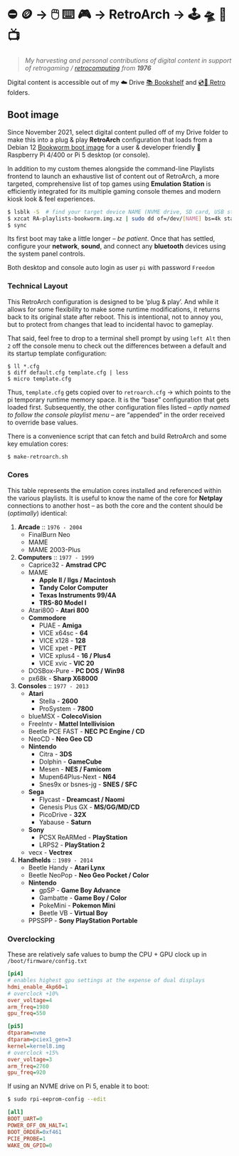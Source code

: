 # ⛔ 🪙 → 🖱️ ⌨️ 🎮 → RetroArch → 🕹️ 🛸 👾 📺

> _My harvesting and personal contributions of digital content in support of retrogaming / [retrocomputing](https://robert.hurst-ri.us/rob/retrocomputing) from **1976**_

Digital content is accessible out of my ☁️ Drive [📚 Bookshelf](https://drive.google.com/drive/folders/1IzpFmpW07yRvnkVU7aJVFchlY1OpmDS2?usp=drive_link) and [💿💾 Retro](https://drive.google.com/drive/folders/1DspvB89066kRyLET83xgrOT3VGT6IpBz?usp=drive_link) folders.

## Boot image

Since November 2021, select digital content pulled off of my Drive folder to make this into a plug & play **RetroArch** configuration that loads from a Debian 12 [Bookworm boot image](https://www.raspberrypi.com/software/operating-systems/#raspberry-pi-os-64-bit) for a user & developer friendly 🍓 Raspberry Pi 4/400 or Pi 5 desktop (or console).

In addition to my custom themes alongside the command-line Playlists frontend to launch an exhaustive list of content out of RetroArch, a more targeted, comprehensive list of top games using **Emulation Station** is efficiently integrated for its multiple gaming console themes and modern kiosk look & feel experiences.

```bash
$ lsblk -S  # find your target device NAME (NVME drive, SD card, USB stick)
$ xzcat RA-playlists-bookworm.img.xz | sudo dd of=/dev/[NAME] bs=4k status=progress
$ sync
```

Its first boot may take a little longer – _be patient_. Once that has settled, configure your **network**, **sound**, and connect any **bluetooth** devices using the system panel controls.

Both desktop and console auto login as user `pi` with password `Freedom`

### Technical Layout

This RetroArch configuration is designed to be ‘plug & play’. And while it allows for some flexibility to make some runtime modifications, it returns back to its original state after reboot. This is intentional, not to annoy you, but to protect from changes that lead to incidental havoc to gameplay.

That said, feel free to drop to a terminal shell prompt by using `left Alt` then `2` off the console menu to check out the differences between a default and its startup template configuration:
```
$ ll *.cfg
$ diff default.cfg template.cfg | less
$ micro template.cfg
```
Thus, `template.cfg` gets copied over to `retroarch.cfg` → which points to the pi temporary runtime memory space. It is the “base” configuration that gets loaded first. Subsequently, the other configuration files listed – _aptly named to follow the console playlist menu_ – are “appended” in the order received to override base values.

There is a convenience script that can fetch and build RetroArch and some key emulation cores:

```bash
$ make-retroarch.sh
```

### Cores

This table represents the emulation cores installed and referenced within the various playlists. It is useful to know the name of the core for **Netplay** connections to another host – as both the core and the content should be (_optimally_) identical:

1) **Arcade** :: `1976 - 2004`
   - FinalBurn Neo
   - MAME
   - MAME 2003-Plus
2) **Computers** :: `1977 - 1999`
   - Caprice32 - **Amstrad CPC**
   - MAME 
     - **Apple II / IIgs / Macintosh**
     - **Tandy Color Computer**
     - **Texas Instruments 99/4A**
     - **TRS-80 Model I**
   - Atari800 - **Atari 800**
   - **Commodore**
     - PUAE - **Amiga**
     - VICE x64sc - **64**
     - VICE x128 - **128**
     - VICE xpet - **PET**
     - VICE xplus4 - **16 / Plus4**
     - VICE xvic - **VIC 20**
   - DOSBox-Pure - **PC DOS / Win98**
   - px68k - **Sharp X68000**
3) **Consoles** :: `1977 - 2013`
   - **Atari**
     - Stella - **2600**
     - ProSystem - **7800**
   - blueMSX - **ColecoVision**
   - FreeIntv - **Mattel Intellivision**
   - Beetle PCE FAST - **NEC PC Engine / CD**
   - NeoCD - **Neo Geo CD**
   - **Nintendo**
     - Citra - **3DS**
     - Dolphin - **GameCube**
     - Mesen - **NES / Famicom**
     - Mupen64Plus-Next - **N64**
     - Snes9x or bsnes-jg - **SNES / SFC**
   - **Sega**
     - Flycast - **Dreamcast / Naomi**
     - Genesis Plus GX - **MS/GG/MD/CD**
     - PicoDrive - **32X**
     - Yabause - **Saturn**
   - **Sony**
     - PCSX ReARMed - **PlayStation**
     - LRPS2 - **PlayStation 2**
   - vecx - **Vectrex**
4) **Handhelds** :: `1989 - 2014`
   - Beetle Handy - **Atari Lynx**
   - Beetle NeoPop - **Neo Geo Pocket / Color**
   - **Nintendo**
     - gpSP - **Game Boy Advance**
     - Gambatte - **Game Boy / Color**
     - PokeMini - **Pokemon Mini**
     - Beetle VB - **Virtual Boy**
   - PPSSPP - **Sony PlayStation Portable**

### Overclocking

These are relatively safe values to bump the CPU + GPU clock up in `/boot/firmware/config.txt`

```ini
[pi4]
# enables highest gpu settings at the expense of dual displays
hdmi_enable_4kp60=1
# overclock +10%
over_voltage=4
arm_freq=1980
gpu_freq=550
```

```ini
[pi5]
dtparam=nvme
dtparam=pciex1_gen=3
kernel=kernel8.img
# overclock +15%
over_voltage=3
arm_freq=2760
gpu_freq=920
```

If using an NVME drive on Pi 5, enable it to boot:

```bash
$ sudo rpi-eeprom-config --edit
```

```ini
[all]
BOOT_UART=0
POWER_OFF_ON_HALT=1
BOOT_ORDER=0xf461
PCIE_PROBE=1
WAKE_ON_GPIO=0
```